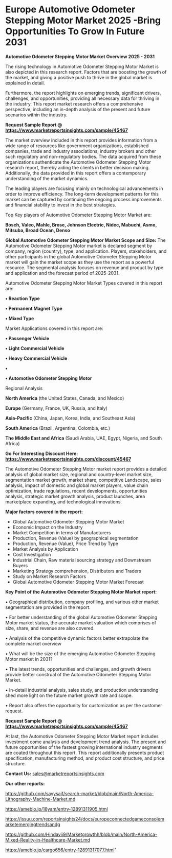 # Europe Automotive Odometer Stepping Motor Market 2025 -Bring Opportunities To Grow In Future 2031

<Strong> Automotive Odometer Stepping Motor Market Overview 2025 - 2031</strong>

The rising technology in Automotive Odometer Stepping Motor Market is also depicted in this research report. Factors that are boosting the growth of the market, and giving a positive push to thrive in the global market is explained in detail.

Furthermore, the report highlights on emerging trends, significant drivers, challenges, and opportunities, providing all necessary data for thriving in the industry. This report market research offers a comprehensive perspective, including an in-depth analysis of the present and future scenarios within the industry.

<strong>Request Sample Report @ <a href=https://www.marketreportsinsights.com/sample/45467>https://www.marketreportsinsights.com/sample/45467</a></strong>

The market overview included in this report provides information from a wide range of resources like government organizations, established companies, trade and industry associations, industry brokers and other such regulatory and non-regulatory bodies. The data acquired from these organizations authenticate the Automotive Odometer Stepping Motor research report, thereby aiding the clients in better decision making. Additionally, the data provided in this report offers a contemporary understanding of the market dynamics.

The leading players are focusing mainly on technological advancements in order to improve efficiency. The long-term development patterns for this market can be captured by continuing the ongoing process improvements and financial stability to invest in the best strategies.

Top Key players of Automotive Odometer Stepping Motor Market are:

<strong>Bosch, Valeo, Mahle, Brose, Johnson Electric, Nidec, Mabuchi, Asmo, Mitsuba, Broad Ocean, Denso</strong>

<strong><b>Global Automotive Odometer Stepping Motor Market Scope and Size:</b></strong>
The Automotive Odometer Stepping Motor market is declared segment by company, region (country), type, and application. Players, stakeholders, and other participants in the global Automotive Odometer Stepping Motor market will gain the market scope as they use the report as a powerful resource. The segmental analysis focuses on revenue and product by type and application and the forecast period of 2025-2031.

Automotive Odometer Stepping Motor Market Types covered in this report are:

<strong>•  Reaction Type

•  Permanent Magnet Type

•  Mixed Type</strong>

Market Applications covered in this report are:

<strong>•  Passenger Vehicle

•  Light Commercial Vehicle

•  Heavy Commercial Vehicle

•  

•  Automotive Odometer Stepping Motor</strong> 

Regional Analysis

<strong>North America</strong> (the United States, Canada, and Mexico)

<strong>Europe</strong> (Germany, France, UK, Russia, and Italy)

<strong>Asia-Pacific</strong> (China, Japan, Korea, India, and Southeast Asia)

<strong>South America</strong> (Brazil, Argentina, Colombia, etc.)

<strong>The Middle East and Africa</strong> (Saudi Arabia, UAE, Egypt, Nigeria, and South Africa)

<strong>Go For Interesting Discount Here: <a href=https://www.marketreportsinsights.com/discount/45467>https://www.marketreportsinsights.com/discount/45467</a></strong>

The Automotive Odometer Stepping Motor market report provides a detailed analysis of global market size, regional and country-level market size, segmentation market growth, market share, competitive Landscape, sales analysis, impact of domestic and global market players, value chain optimization, trade regulations, recent developments, opportunities analysis, strategic market growth analysis, product launches, area marketplace expanding, and technological innovations.

<strong><b>Major factors covered in the report:</b></strong>
<ul>
  <li>Global Automotive Odometer Stepping Motor Market </li>
  <li>Economic Impact on the Industry</li>
  <li>Market Competition in terms of Manufacturers</li>
  <li>Production, Revenue (Value) by geographical segmentation</li>
  <li>Production, Revenue (Value), Price Trend by Type</li>
  <li>Market Analysis by Application</li>
  <li>Cost Investigation</li>
  <li>Industrial Chain, Raw material sourcing strategy and Downstream Buyers</li>
  <li>Marketing Strategy comprehension, Distributors and Traders</li>
  <li>Study on Market Research Factors</li>
  <li>Global Automotive Odometer Stepping Motor Market Forecast</li>
</ul>

<strong><b>Key Point of the Automotive Odometer Stepping Motor Market report:</b></strong>

• Geographical distribution, company profiling, and various other market segmentation are provided in the report.

• For better understanding of the global Automotive Odometer Stepping Motor market status, the accurate market valuation which comprises of size, share, and revenue are also covered.

• Analysis of the competitive dynamic factors better extrapolate the complete market overview

• What will be the size of the emerging Automotive Odometer Stepping Motor market in 2031?

• The latest trends, opportunities and challenges, and growth drivers provide better construal of the Automotive Odometer Stepping Motor Market.

• In-detail industrial analysis, sales study, and production understanding shed more light on the future market growth rate and scope.

• Report also offers the opportunity for customization as per the customer request.

<strong>Request Sample Report @ <a href=https://www.marketreportsinsights.com/sample/45467>https://www.marketreportsinsights.com/sample/45467</a></strong>

At last, the Automotive Odometer Stepping Motor Market report includes investment come analysis and development trend analysis. The present and future opportunities of the fastest growing international industry segments are coated throughout this report. This report additionally presents product specification, manufacturing method, and product cost structure, and price structure.

<strong>Contact Us:</strong>
sales@marketreportsinsights.com

<strong>Our other reports:</strong>

<a href=https://github.com/sayysaif/search-market/blob/main/North-America-Lithography-Machine-Market.md>https://github.com/sayysaif/search-market/blob/main/North-America-Lithography-Machine-Market.md</a>

<a href=https://ameblo.jp/18yam/entry-12891311905.html>https://ameblo.jp/18yam/entry-12891311905.html</a>

<a href=https://issuu.com/reportsinsights24/docs/europeconnectedgameconsolemarketemergingtrendsandg>https://issuu.com/reportsinsights24/docs/europeconnectedgameconsolemarketemergingtrendsandg</a>

<a href=https://github.com/Hindavii9/Marketgrowthh/blob/main/North-America-Mixed-Reality-in-Healthcare-Market.md>https://github.com/Hindavii9/Marketgrowthh/blob/main/North-America-Mixed-Reality-in-Healthcare-Market.md</a>

<a href=https://ameblo.jp/cargo656/entry-12891317077.html>https://ameblo.jp/cargo656/entry-12891317077.html</a>"
